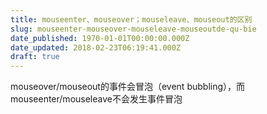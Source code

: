 ```yaml
---
title: mouseenter、mouseover；mouseleave、mouseout的区别
slug: mouseenter-mouseover-mouseleave-mouseoutde-qu-bie
date_published: 1970-01-01T00:00:00.000Z
date_updated: 2018-02-23T06:19:41.000Z
draft: true
---
```


mouseover/mouseout的事件会冒泡（event bubbling），而mouseenter/mouseleave不会发生事件冒泡
